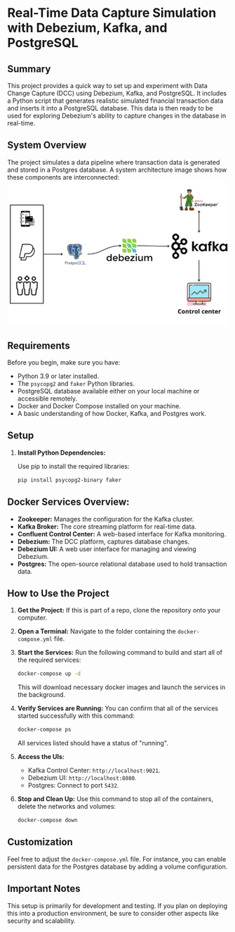 # Real-Time Data Capture Simulation with Debezium, Kafka, and PostgreSQL

## Summary

This project provides a quick way to set up and experiment with Data Change Capture (DCC) using Debezium, Kafka, and PostgreSQL. It includes a Python script that generates realistic simulated financial transaction data and inserts it into a PostgreSQL database. This data is then ready to be used for exploring Debezium's ability to capture changes in the database in real-time.

## System Overview

The project simulates a data pipeline where transaction data is generated and stored in a Postgres database. A system architecture image shows how these components are interconnected:
![system architecture.png](system%20architecture.png)

## Requirements

Before you begin, make sure you have:
- Python 3.9 or later installed.
- The `psycopg2` and `faker` Python libraries.
- PostgreSQL database available either on your local machine or accessible remotely.
- Docker and Docker Compose installed on your machine.
- A basic understanding of how Docker, Kafka, and Postgres work.

## Setup

1. **Install Python Dependencies:**

   Use pip to install the required libraries:

   ```bash
   pip install psycopg2-binary faker
   ```

## Docker Services Overview:

- **Zookeeper:** Manages the configuration for the Kafka cluster.
- **Kafka Broker:** The core streaming platform for real-time data.
- **Confluent Control Center:** A web-based interface for Kafka monitoring.
- **Debezium:** The DCC platform, captures database changes.
- **Debezium UI:** A web user interface for managing and viewing Debezium.
- **Postgres:** The open-source relational database used to hold transaction data.

## How to Use the Project

1. **Get the Project:**
   If this is part of a repo, clone the repository onto your computer.

2. **Open a Terminal:**
   Navigate to the folder containing the `docker-compose.yml` file.

3. **Start the Services:**
   Run the following command to build and start all of the required services:

   ```bash
   docker-compose up -d
   ```

   This will download necessary docker images and launch the services in the background.
   
5. **Verify Services are Running:**
   You can confirm that all of the services started successfully with this command:

   ```bash
   docker-compose ps
   ```

   All services listed should have a status of "running".

6. **Access the UIs:**
   - Kafka Control Center: `http://localhost:9021`.
   - Debezium UI: `http://localhost:8080`.
   - Postgres: Connect to port `5432`.

7. **Stop and Clean Up:**
   Use this command to stop all of the containers, delete the networks and volumes:
   
   ```bash
   docker-compose down
   ```

## Customization
Feel free to adjust the `docker-compose.yml` file. For instance, you can enable persistent data for the Postgres database by adding a volume configuration.

## Important Notes
This setup is primarily for development and testing. If you plan on deploying this into a production environment, be sure to consider other aspects like security and scalability.

